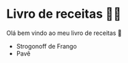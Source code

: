 # Livro de receitas :man_cook:

Olá bem vindo ao meu livro de receitas  :wave:

- Strogonoff de Frango
- Pavê

